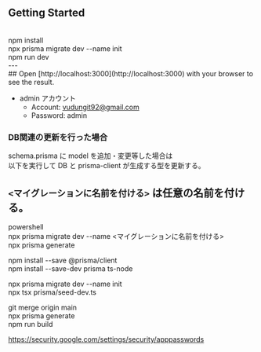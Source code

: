 ## Getting Started

<br>
npm install<br>
npx prisma migrate dev --name init<br>
npm run dev<br>
---
<br>
## Open [http://localhost:3000](http://localhost:3000) with your browser to see the result.<br>

- admin アカウント<br>
  - Account: vudungit92@gmail.com<br>
  - Password: admin<br>

### DB関連の更新を行った場合<br>

schema.prisma に model を追加・変更等した場合は<br>
以下を実行して DB と prisma-client が生成する型を更新する。<br>

## `<マイグレーションに名前を付ける>` は任意の名前を付ける。<br>

powershell<br>
npx prisma migrate dev --name <マイグレーションに名前を付ける><br>
npx prisma generate<br>

npm install --save @prisma/client<br>
npm install --save-dev prisma ts-node<br>

npx prisma migrate dev --name init<br>
npx tsx prisma/seed-dev.ts<br>

git merge origin main<br>
npx prisma generate<br>
npm run build<br>

https://security.google.com/settings/security/apppasswords
